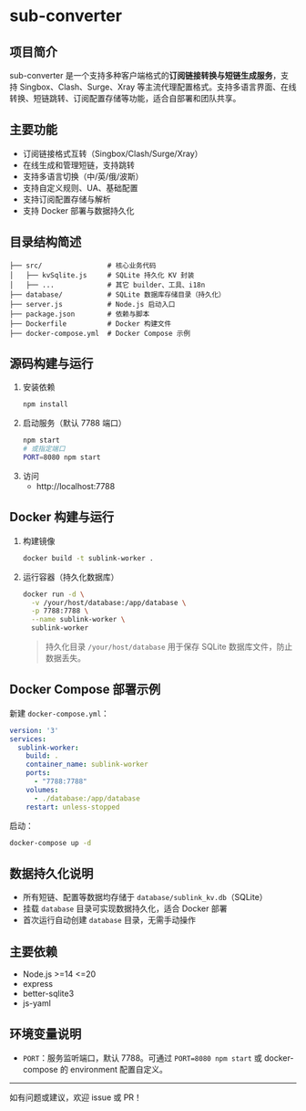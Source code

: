 # sub-converter

## 项目简介

sub-converter 是一个支持多种客户端格式的**订阅链接转换与短链生成服务**，支持 Singbox、Clash、Surge、Xray 等主流代理配置格式。支持多语言界面、在线转换、短链跳转、订阅配置存储等功能，适合自部署和团队共享。

## 主要功能
- 订阅链接格式互转（Singbox/Clash/Surge/Xray）
- 在线生成和管理短链，支持跳转
- 支持多语言切换（中/英/俄/波斯）
- 支持自定义规则、UA、基础配置
- 支持订阅配置存储与解析
- 支持 Docker 部署与数据持久化

## 目录结构简述
```
├── src/                # 核心业务代码
│   ├── kvSqlite.js     # SQLite 持久化 KV 封装
│   ├── ...             # 其它 builder、工具、i18n
├── database/           # SQLite 数据库存储目录（持久化）
├── server.js           # Node.js 启动入口
├── package.json        # 依赖与脚本
├── Dockerfile          # Docker 构建文件
├── docker-compose.yml  # Docker Compose 示例
```

## 源码构建与运行

1. 安装依赖
   ```bash
   npm install
   ```
2. 启动服务（默认 7788 端口）
   ```bash
   npm start
   # 或指定端口
   PORT=8080 npm start
   ```
3. 访问
   - http://localhost:7788

## Docker 构建与运行

1. 构建镜像
   ```bash
   docker build -t sublink-worker .
   ```
2. 运行容器（持久化数据库）
   ```bash
   docker run -d \
     -v /your/host/database:/app/database \
     -p 7788:7788 \
     --name sublink-worker \
     sublink-worker
   ```
   > 持久化目录 `/your/host/database` 用于保存 SQLite 数据库文件，防止数据丢失。

## Docker Compose 部署示例

新建 `docker-compose.yml`：
```yaml
version: '3'
services:
  sublink-worker:
    build: .
    container_name: sublink-worker
    ports:
      - "7788:7788"
    volumes:
      - ./database:/app/database
    restart: unless-stopped
```

启动：
```bash
docker-compose up -d
```

## 数据持久化说明
- 所有短链、配置等数据均存储于 `database/sublink_kv.db`（SQLite）
- 挂载 `database` 目录可实现数据持久化，适合 Docker 部署
- 首次运行自动创建 `database` 目录，无需手动操作

## 主要依赖
- Node.js >=14 <=20
- express
- better-sqlite3
- js-yaml

## 环境变量说明

- `PORT`：服务监听端口，默认 7788。可通过 `PORT=8080 npm start` 或 docker-compose 的 environment 配置自定义。

---
如有问题或建议，欢迎 issue 或 PR！
